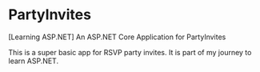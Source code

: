 # PartyInvites
[Learning ASP.NET] An ASP.NET Core Application for PartyInvites

This is a super basic app for RSVP party invites. It is part of my journey to learn ASP.NET.
